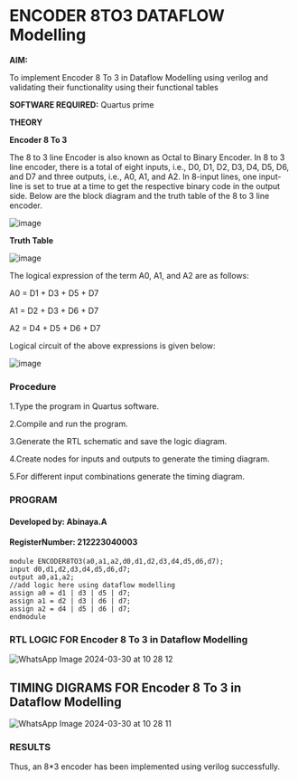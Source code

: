 # ENCODER 8TO3 DATAFLOW Modelling


**AIM:**


To implement  Encoder 8 To 3 in Dataflow Modelling using verilog and validating their functionality using their functional tables


**SOFTWARE REQUIRED:** Quartus prime


**THEORY**


**Encoder 8 To 3**


The 8 to 3 line Encoder is also known as Octal to Binary Encoder. In 8 to 3 line encoder, there is a total of eight inputs, i.e., D0, D1, D2, D3, D4, D5, D6, and D7 and three outputs, i.e., A0, A1, and A2. In 8-input lines, one input-line is set to true at a time to get the respective binary code in the output side. Below are the block diagram and the truth table of the 8 to 3 line encoder.

![image](https://github.com/naavaneetha/ENCODER8TO3DATAFLOW/assets/154305477/0bc242c1-eb9e-4c47-afe5-30428470efc3)



**Truth Table**


![image](https://github.com/naavaneetha/ENCODER8TO3DATAFLOW/assets/154305477/35496b14-ae6e-4cd1-9abd-d6736b576575)



The logical expression of the term A0, A1, and A2 are as follows:

A0 = D1 + D3 + D5 + D7

A1 = D2 + D3 + D6 + D7

A2 = D4 + D5 + D6 + D7

Logical circuit of the above expressions is given below:



![image](https://github.com/naavaneetha/ENCODER8TO3DATAFLOW/assets/154305477/95acaee6-c873-4c75-89eb-ef09fb158053)



### Procedure


1.Type the program in Quartus software.

2.Compile and run the program.

3.Generate the RTL schematic and save the logic diagram.

4.Create nodes for inputs and outputs to generate the timing diagram.

5.For different input combinations generate the timing diagram.




### PROGRAM



#### Developed by: Abinaya.A
#### RegisterNumber: 212223040003


```
module ENCODER8TO3(a0,a1,a2,d0,d1,d2,d3,d4,d5,d6,d7);
input d0,d1,d2,d3,d4,d5,d6,d7;
output a0,a1,a2;
//add logic here using dataflow modelling
assign a0 = d1 | d3 | d5 | d7;
assign a1 = d2 | d3 | d6 | d7;
assign a2 = d4 | d5 | d6 | d7;
endmodule
```



### RTL LOGIC FOR Encoder 8 To 3 in Dataflow Modelling



![WhatsApp Image 2024-03-30 at 10 28 12](https://github.com/aaron-h-2k5/ENCODER8TO3DATAFLOW/assets/144250957/1f86cb4f-7ab4-4efa-9712-c8b92e71b887)




## TIMING DIGRAMS FOR Encoder 8 To 3 in Dataflow Modelling


![WhatsApp Image 2024-03-30 at 10 28 11](https://github.com/aaron-h-2k5/ENCODER8TO3DATAFLOW/assets/144250957/2e9dd973-d044-49c4-969a-70902311abaf)






### RESULTS


Thus, an 8*3 encoder has been implemented using verilog successfully.







